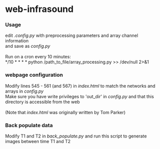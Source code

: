 # web-infrasound


### Usage
edit <i>.config.py</i> with preprocessing parameters and array channel information<br>
and save as <i>config.py</i><br>
<br>
Run on a cron every 10 minutes:<br>
\*/10 \* \* \* \* python /path_to_file/array_processing.py >> /dev/null 2>&1<br>

### webpage configuration
Modify lines 545 - 561 (and 567) in <i>index.html</i> to match the networks and arrays in <i>config.py</i><br>
Make sure you have write privileges to 'out_dir' in <i>config.py</i> and that this directory is accessible from the web
<br><br>
(Note that <i>index.html</i> was originally written by Tom Parker)

### Back populate data
Modify T1 and T2 in <i>back_populate.py</i> and run this script to generate images between time T1 and T2